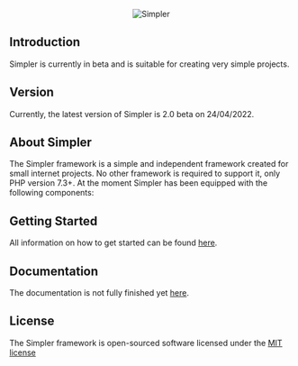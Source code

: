 <p align="center"><img src="https://i.imgur.com/PwAmfWm.png" alt="Simpler"></p>

## Introduction
Simpler is currently in beta and is suitable for creating very simple projects.

## Version
Currently, the latest version of Simpler is 2.0 beta on 24/04/2022.

## About Simpler
The Simpler framework is a simple and independent framework created for small 
internet projects. No other framework is required to support it, only PHP 
version 7.3+. At the moment Simpler has been equipped with the following components:

## Getting Started
All information on how to get started can be found 
[here](https://github.com/kstaniec96/simpler/wiki/Introduction).

## Documentation
The documentation is not fully finished yet 
[here](https://github.com/kstaniec96/simpler/wiki).

## License
The Simpler framework is open-sourced software licensed under the 
[MIT license](https://opensource.org/licenses/MIT)
